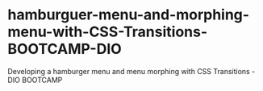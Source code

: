 # hamburguer-menu-and-morphing-menu-with-CSS-Transitions-BOOTCAMP-DIO
Developing a hamburger menu and menu morphing with CSS Transitions - DIO BOOTCAMP
